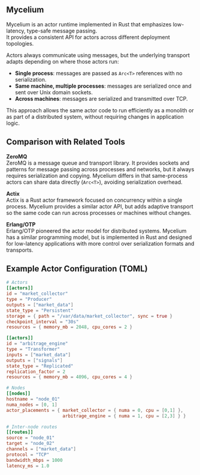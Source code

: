 ## Mycelium

Mycelium is an actor runtime implemented in Rust that emphasizes low-latency, type-safe message passing.  
It provides a consistent API for actors across different deployment topologies.  

Actors always communicate using messages, but the underlying transport adapts depending on where those actors run:

- **Single process**: messages are passed as `Arc<T>` references with no serialization.  
- **Same machine, multiple processes**: messages are serialized once and sent over Unix domain sockets.  
- **Across machines**: messages are serialized and transmitted over TCP.  

This approach allows the same actor code to run efficiently as a monolith or as part of a distributed system, without requiring changes in application logic.


## Comparison with Related Tools

**ZeroMQ**  
ZeroMQ is a message queue and transport library. It provides sockets and patterns for message passing across processes and networks, but it always requires serialization and copying. Mycelium differs in that same-process actors can share data directly (`Arc<T>`), avoiding serialization overhead.  

**Actix**  
Actix is a Rust actor framework focused on concurrency within a single process. Mycelium provides a similar actor API, but adds adaptive transport so the same code can run across processes or machines without changes.  

**Erlang/OTP**  
Erlang/OTP pioneered the actor model for distributed systems. Mycelium has a similar programming model, but is implemented in Rust and designed for low-latency applications with more control over serialization formats and transports.  

## Example Actor Configuration (TOML)

```toml
# Actors
[[actors]]
id = "market_collector"
type = "Producer"
outputs = ["market_data"]
state_type = "Persistent"
storage = { path = "/var/data/market_collector", sync = true }
checkpoint_interval = "30s"
resources = { memory_mb = 2048, cpu_cores = 2 }

[[actors]]
id = "arbitrage_engine"
type = "Transformer"
inputs = ["market_data"]
outputs = ["signals"]
state_type = "Replicated"
replication_factor = 2
resources = { memory_mb = 4096, cpu_cores = 4 }

# Nodes
[[nodes]]
hostname = "node_01"
numa_nodes = [0, 1]
actor_placements = { market_collector = { numa = 0, cpu = [0,1] },
                     arbitrage_engine = { numa = 1, cpu = [2,3] } }

# Inter-node routes
[[routes]]
source = "node_01"
target = "node_02"
channels = ["market_data"]
protocol = "TCP"
bandwidth_mbps = 1000
latency_ms = 1.0
```

